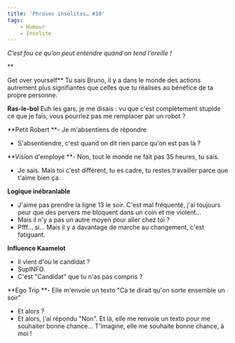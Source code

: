 ```yaml
---
title: 'Phrases insolites… #10'
tags:
    - Humour
    - Insolite
---
```


_C’est fou ce qu’on peut entendre quand on tend l’oreille&nbsp;!_

\*\*<!-- more -->

Get over yourself\*\* Tu sais Bruno, il y a dans le monde des actions autrement
plus signifiantes que celles que tu réalises au bénéfice de ta propre personne.

**Ras-le-bol** Euh les gars, je me disais&nbsp;: vu que c'est complètement
stupide ce que je fais, vous pourriez pas me remplacer par un robot&nbsp;?

**Petit Robert **- Je m'absentiens de répondre

-   S'absentiendre, c'est quand on dit rien parce qu'on est pas là&nbsp;?

**Vision d'employé **- Non, tout le monde ne fait pas 35 heures, tu sais.

-   Je sais. Mais toi c'est différent, tu es cadre, tu restes travailler parce
    que t'aime bien ça.

**Logique inébranlable**

-   J'aime pas prendre la ligne 13 le soir. C'est mal fréquenté, j'ai toujours
    peur que des pervers me bloquent dans un coin et me violent…
-   Mais il n'y a pas un autre moyen pour aller chez toi&nbsp;?
-   Pfff… si… Mais il y a davantage de marche au changement, c'est fatiguant.

**Influence Kaamelot**

-   Il vient d'où le candidat&nbsp;?
-   SupINFO.
-   C'est "Candidat" que tu n'as pas compris&nbsp;?

**Ego Trip **- Elle m'envoie un texto "Ca te dirait qu'on sorte ensemble un
soir"

-   Et alors&nbsp;?
-   Et alors, j'ai répondu "Non". Et là, elle me renvoie un texto pour me
    souhaiter bonne chance… T'imagine, elle me souhaite bonne chance, à
    moi&nbsp;!
